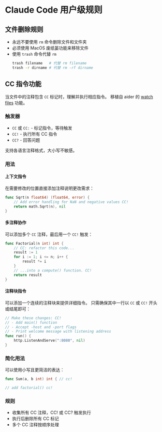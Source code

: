 # Claude Code 用户级规则

## 文件删除规则
- 永远不要使用 `rm` 命令删除文件和文件夹
- 必须使用 MacOS 废纸篓功能来移除文件
- 使用 `trash` 命令代替 `rm`
  ```bash
  trash filename   # 代替 rm filename
  trash -r dirname # 代替 rm -rf dirname
  ```

## CC 指令功能
当文件中的注释包含 `CC` 标记时，理解并执行相应指令。
移植自 aider 的 [watch files](https://aider.chat/docs/usage/watch.html) 功能。

### 触发器
- `CC` 或 `CC:` - 标记指令，等待触发
- `CC!` - 执行所有 CC 指令
- `CC?` - 回答问题

支持各语言注释格式，大小写不敏感。

### 用法

#### 上下文指令
在需要修改的位置直接添加注释说明更改需求：

```go
func Sqrt(n float64) (float64, error) {
    // Add error handling for NaN and negative values CC!
    return math.Sqrt(n), nil
}
```

#### 多注释协作
可以添加多个 `CC` 注释，最后用一个 `CC!` 触发：

```go
func Factorial(n int) int {
    // CC: refactor this code...
    result := 1
    for i := 1; i <= n; i++ {
        result *= i
    }
    // ...into a compute() function. CC!
    return result
}
```

#### 注释块指令
可以添加一个连续的注释块来提供详细指令。
只需确保其中一行以 `CC` 或 `CC!` 开头或结尾即可：

```go
// Make these changes: CC!
// - Add main() function
// - Accept -host and -port flags
// - Print welcome message with listening address
func run() {
    http.ListenAndServe(":8080", nil)
}
```

### 简化用法
可以使用小写且更简洁的表达：

```go
func Sum(a, b int) int { // cc!

// add factorial() cc!
```

### 规则
- 收集所有 CC 注释，CC! 或 CC? 触发执行
- 执行后删除所有 CC 标记
- 多个 CC 注释按顺序处理

